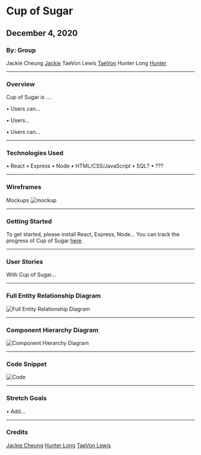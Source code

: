 # Cup of Sugar

## December 4, 2020

### By: Group

Jackie Cheung
[Jackie](https://github.com/jackcheung56)
TaeVon Lewis
[TaeVon](https://github.com/lewist13)
Hunter Long
[Hunter](https://github.com/whlong1)

---

### Overview

Cup of Sugar is ....

• Users can...

• Users...

• Users can...

---

### Technologies Used

• React
• Express
• Node
• HTML/CSS/JavaScript
• SQL?
• ???

---

### Wireframes

Mockups
![mockup](https://i.imgur.com/D9rOI29.png)

---

### Getting Started

To get started, please install React, Express, Node...
You can track the progress of Cup of Sugar [here](https://trello.com/b/BRWvHTLO/cup-of-sugar).

---

### User Stories

With Cup of Sugar...

---

### Full Entity Relationship Diagram

![Full Entity Relationship Diagram](link)

---

### Component Hierarchy Diagram

![Component Hierarchy Diagram](link)

---

### Code Snippet

![Code]()

---

### Stretch Goals

• Add...

---

### Credits

[Jackie Cheung](https://www.linkedin.com/in/jackiecheung/)
[Hunter Long](https://www.linkedin.com/in/william-hunter-long/)
[TaeVon Lewis](https://www.linkedin.com/in/taevonlewis/)
